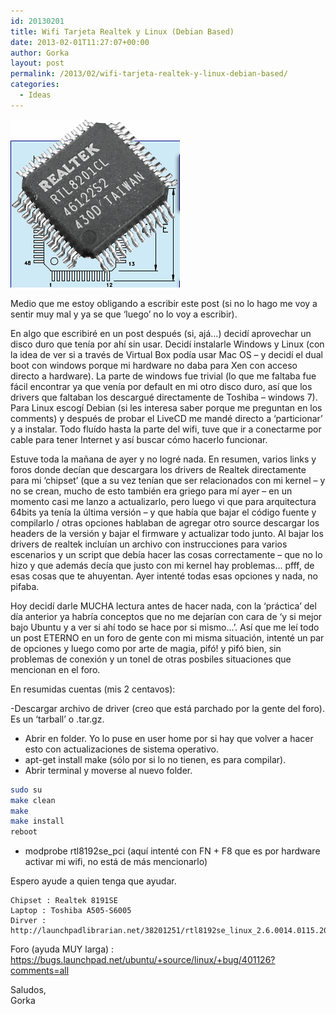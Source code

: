 ```yaml
---
id: 20130201
title: Wifi Tarjeta Realtek y Linux (Debian Based)
date: 2013-02-01T11:27:07+00:00
author: Gorka
layout: post
permalink: /2013/02/wifi-tarjeta-realtek-y-linux-debian-based/
categories:
  - Ideas
---
```

<img style="margin: auto;" src="/public/img/2013/02/realtek-chip.gif" alt="Realtek Chip" />

Medio que me estoy obligando a escribir este post (si no lo hago me voy a sentir muy mal y ya se que ‘luego’ no lo voy a escribir).

En algo que escribiré en un post después (si, ajá…) decidí aprovechar un disco duro que tenía por ahí sin usar. Decidí instalarle Windows y Linux (con la idea de ver si a través de Virtual Box podía usar Mac OS – y decidí el dual boot con windows porque mi hardware no daba para Xen con acceso directo a hardware). La parte de windows fue trivial (lo que me faltaba fue fácil encontrar ya que venía por default en mi otro disco duro, así que los drivers que faltaban los descargué directamente de Toshiba – windows 7). Para Linux escogí Debian (si les interesa saber porque me preguntan en los comments) y después de probar el LiveCD me mandé directo a ‘particionar’ y a instalar. Todo fluído hasta la parte del wifi, tuve que ir a conectarme por cable para tener Internet y así buscar cómo hacerlo funcionar.

Estuve toda la mañana de ayer y no logré nada. En resumen, varios links y foros donde decían que descargara los drivers de Realtek directamente para mi ‘chipset’ (que a su vez tenían que ser relacionados con mi kernel – y no se crean, mucho de esto también era griego para mí ayer – en un momento casi me lanzo a actualizarlo, pero luego vi que para arquitectura 64bits ya tenía la última versión – y que había que bajar el código fuente y compilarlo / otras opciones hablaban de agregar otro source descargar los headers de la versión y bajar el firmware y actualizar todo junto. Al bajar los drivers de realtek incluían un archivo con instrucciones para varios escenarios y un script que debía hacer las cosas correctamente – que no lo hizo y que además decía que justo con mi kernel hay problemas… pfff, de esas cosas que te ahuyentan. Ayer intenté todas esas opciones y nada, no pifaba.

Hoy decidí darle MUCHA lectura antes de hacer nada, con la ‘práctica’ del día anterior ya habría conceptos que no me dejarían con cara de ‘y si mejor bajo Ubuntu y a ver si ahí todo se hace por si mismo…’. Así que me leí todo un post ETERNO en un foro de gente con mi misma situación, intenté un par de opciones y luego como por arte de magia, pifó! y pifó bien, sin problemas de conexión y un tonel de otras posbiles situaciones que mencionan en el foro.

En resumidas cuentas (mis 2 centavos):

 -Descargar archivo de driver (creo que está parchado por la gente del foro). Es un ‘tarball’ o .tar.gz.
- Abrir en folder. Yo lo puse en user home por si hay que volver a hacer esto con actualizaciones de sistema operativo.
- apt-get install make (sólo por si lo no tienen, es para compilar).
- Abrir terminal y moverse al nuevo folder.

```sh
sudo su
make clean
make
make install
reboot
```

- modprobe rtl8192se_pci (aquí intenté con FN + F8 que es por hardware activar mi wifi, no está de más mencionarlo)

Espero ayude a quien tenga que ayudar.

```
Chipset : Realtek 8191SE
Laptop : Toshiba A505-S6005
Dirver : http://launchpadlibrarian.net/38201251/rtl8192se_linux_2.6.0014.0115.2010.tar.gz
```

Foro (ayuda MUY larga) : https://bugs.launchpad.net/ubuntu/+source/linux/+bug/401126?comments=all

Saludos,<br />
Gorka
